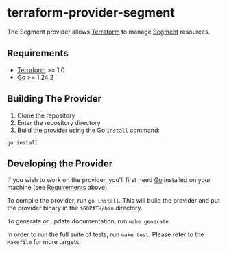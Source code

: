 # terraform-provider-segment

The Segment provider allows [Terraform](https://www.terraform.io/) to manage [Segment](https://segment.com/docs/) resources.

## Requirements

- [Terraform](https://www.terraform.io/downloads.html) >= 1.0
- [Go](https://golang.org/doc/install) >= 1.24.2

## Building The Provider

1. Clone the repository
1. Enter the repository directory
1. Build the provider using the Go `install` command:

```shell
go install
```

## Developing the Provider

If you wish to work on the provider, you'll first need [Go](http://www.golang.org) installed on your machine (see [Requirements](#requirements) above).

To compile the provider, run `go install`. This will build the provider and put the provider binary in the `$GOPATH/bin` directory.

To generate or update documentation, run `make generate`.

In order to run the full suite of tests, run `make test`. Please refer to the `Makefile` for more targets.
 
